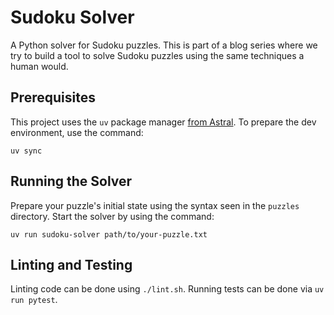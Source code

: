 # Sudoku Solver

A Python solver for Sudoku puzzles.
This is part of a blog series where we try to build a tool to solve Sudoku puzzles using the same techniques a human would.

## Prerequisites

This project uses the `uv` package manager [from Astral](https://docs.astral.sh/uv/).
To prepare the dev environment, use the command:

```shell
uv sync
```

## Running the Solver

Prepare your puzzle's initial state using the syntax seen in the `puzzles` directory.
Start the solver by using the command:

```shell
uv run sudoku-solver path/to/your-puzzle.txt
```

## Linting and Testing

Linting code can be done using `./lint.sh`.
Running tests can be done via `uv run pytest`.
